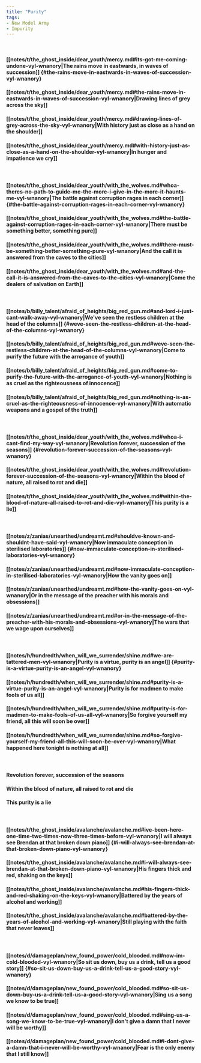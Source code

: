 ```yaml
---
title: "Purity"
tags:
- New Model Army
- Impurity
---
```

&nbsp;
#### [[notes/t/the_ghost_inside/dear_youth/mercy.md#its-got-me-coming-undone-vyl-wnanory|The rains move in eastwards, in waves of succession]] {#the-rains-move-in-eastwards-in-waves-of-succession-vyl-wnanory}
#### [[notes/t/the_ghost_inside/dear_youth/mercy.md#the-rains-move-in-eastwards-in-waves-of-succession-vyl-wnanory|Drawing lines of grey across the sky]]
#### [[notes/t/the_ghost_inside/dear_youth/mercy.md#drawing-lines-of-grey-across-the-sky-vyl-wnanory|With history just as close as a hand on the shoulder]]
#### [[notes/t/the_ghost_inside/dear_youth/mercy.md#with-history-just-as-close-as-a-hand-on-the-shoulder-vyl-wnanory|In hunger and impatience we cry]]
&nbsp;
#### [[notes/t/the_ghost_inside/dear_youth/with_the_wolves.md#whoa-theres-no-path-to-guide-me-the-more-i-give-in-the-more-it-haunts-me-vyl-wnanory|The battle against corruption rages in each corner]] {#the-battle-against-corruption-rages-in-each-corner-vyl-wnanory}
#### [[notes/t/the_ghost_inside/dear_youth/with_the_wolves.md#the-battle-against-corruption-rages-in-each-corner-vyl-wnanory|There must be something better, something pure]]
#### [[notes/t/the_ghost_inside/dear_youth/with_the_wolves.md#there-must-be-something-better-something-pure-vyl-wnanory|And the call it is answered from the caves to the cities]]
#### [[notes/t/the_ghost_inside/dear_youth/with_the_wolves.md#and-the-call-it-is-answered-from-the-caves-to-the-cities-vyl-wnanory|Come the dealers of salvation on Earth]]
&nbsp;
#### [[notes/b/billy_talent/afraid_of_heights/big_red_gun.md#and-lord-i-just-cant-walk-away-vyl-wnanory|We've seen the restless children at the head of the columns]] {#weve-seen-the-restless-children-at-the-head-of-the-columns-vyl-wnanory}
#### [[notes/b/billy_talent/afraid_of_heights/big_red_gun.md#weve-seen-the-restless-children-at-the-head-of-the-columns-vyl-wnanory|Come to purify the future with the arrogance of youth]]
#### [[notes/b/billy_talent/afraid_of_heights/big_red_gun.md#come-to-purify-the-future-with-the-arrogance-of-youth-vyl-wnanory|Nothing is as cruel as the righteousness of innocence]]
#### [[notes/b/billy_talent/afraid_of_heights/big_red_gun.md#nothing-is-as-cruel-as-the-righteousness-of-innocence-vyl-wnanory|With automatic weapons and a gospel of the truth]]
&nbsp;
#### [[notes/t/the_ghost_inside/dear_youth/with_the_wolves.md#whoa-i-cant-find-my-way-vyl-wnanory|Revolution forever, succession of the seasons]] {#revolution-forever-succession-of-the-seasons-vyl-wnanory}
#### [[notes/t/the_ghost_inside/dear_youth/with_the_wolves.md#revolution-forever-succession-of-the-seasons-vyl-wnanory|Within the blood of nature, all raised to rot and die]]
#### [[notes/t/the_ghost_inside/dear_youth/with_the_wolves.md#within-the-blood-of-nature-all-raised-to-rot-and-die-vyl-wnanory|This purity is a lie]]
&nbsp;
#### [[notes/z/zanias/unearthed/undreamt.md#shouldve-known-and-shouldnt-have-said-vyl-wnanory|Now immaculate conception in sterilised laboratories]] {#now-immaculate-conception-in-sterilised-laboratories-vyl-wnanory}
#### [[notes/z/zanias/unearthed/undreamt.md#now-immaculate-conception-in-sterilised-laboratories-vyl-wnanory|How the vanity goes on]]
#### [[notes/z/zanias/unearthed/undreamt.md#how-the-vanity-goes-on-vyl-wnanory|Or in the message of the preacher with his morals and obsessions]]
#### [[notes/z/zanias/unearthed/undreamt.md#or-in-the-message-of-the-preacher-with-his-morals-and-obsessions-vyl-wnanory|The wars that we wage upon ourselves]]
&nbsp;
#### [[notes/h/hundredth/when_will_we_surrender/shine.md#we-are-tattered-men-vyl-wnanory|Purity is a virtue, purity is an angel]] {#purity-is-a-virtue-purity-is-an-angel-vyl-wnanory}
#### [[notes/h/hundredth/when_will_we_surrender/shine.md#purity-is-a-virtue-purity-is-an-angel-vyl-wnanory|Purity is for madmen to make fools of us all]]
#### [[notes/h/hundredth/when_will_we_surrender/shine.md#purity-is-for-madmen-to-make-fools-of-us-all-vyl-wnanory|So forgive yourself my friend, all this will soon be over]]
#### [[notes/h/hundredth/when_will_we_surrender/shine.md#so-forgive-yourself-my-friend-all-this-will-soon-be-over-vyl-wnanory|What happened here tonight is nothing at all]]
&nbsp;
#### Revolution forever, succession of the seasons
#### Within the blood of nature, all raised to rot and die
#### This purity is a lie
&nbsp;
#### [[notes/t/the_ghost_inside/avalanche/avalanche.md#ive-been-here-one-time-two-times-now-three-times-before-vyl-wnanory|I will always see Brendan at that broken down piano]] {#i-will-always-see-brendan-at-that-broken-down-piano-vyl-wnanory}
#### [[notes/t/the_ghost_inside/avalanche/avalanche.md#i-will-always-see-brendan-at-that-broken-down-piano-vyl-wnanory|His fingers thick and red, shaking on the keys]]
#### [[notes/t/the_ghost_inside/avalanche/avalanche.md#his-fingers-thick-and-red-shaking-on-the-keys-vyl-wnanory|Battered by the years of alcohol and working]]
#### [[notes/t/the_ghost_inside/avalanche/avalanche.md#battered-by-the-years-of-alcohol-and-working-vyl-wnanory|Still playing with the faith that never leaves]]
&nbsp;
#### [[notes/d/damageplan/new_found_power/cold_blooded.md#now-im-cold-blooded-vyl-wnanory|So sit us down, buy us a drink, tell us a good story]] {#so-sit-us-down-buy-us-a-drink-tell-us-a-good-story-vyl-wnanory}
#### [[notes/d/damageplan/new_found_power/cold_blooded.md#so-sit-us-down-buy-us-a-drink-tell-us-a-good-story-vyl-wnanory|Sing us a song we know to be true]]
#### [[notes/d/damageplan/new_found_power/cold_blooded.md#sing-us-a-song-we-know-to-be-true-vyl-wnanory|I don't give a damn that I never will be worthy]]
#### [[notes/d/damageplan/new_found_power/cold_blooded.md#i-dont-give-a-damn-that-i-never-will-be-worthy-vyl-wnanory|Fear is the only enemy that I still know]]
